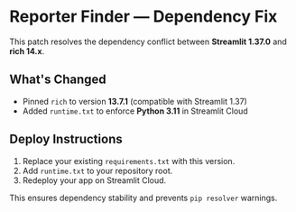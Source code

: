 # Reporter Finder — Dependency Fix

This patch resolves the dependency conflict between **Streamlit 1.37.0** and **rich 14.x**.

## What's Changed
- Pinned `rich` to version **13.7.1** (compatible with Streamlit 1.37)
- Added `runtime.txt` to enforce **Python 3.11** in Streamlit Cloud

## Deploy Instructions
1. Replace your existing `requirements.txt` with this version.
2. Add `runtime.txt` to your repository root.
3. Redeploy your app on Streamlit Cloud.

This ensures dependency stability and prevents `pip resolver` warnings.
